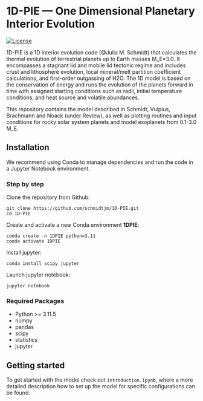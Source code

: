 
# 1D-PIE — One Dimensional Planetary Interior Evolution

[![License](https://img.shields.io/github/license/schmidtjm/1D-PIE)](./LICENSE)

1D-PIE is a 1D interior evolution code (@Julia M. Schmidt) that calculates the thermal evolution of terrestrial planets up to Earth masses M_E=3.0. It encompasses a stagnant lid and mobile lid tectonic regime and includes crust and lithosphere evolution, local mineral/melt partition coefficient calculations, and first-order outgassing of H2O. The 1D model is based on the conservation of energy and runs the evolution of the planets forward in time with assigned starting conditions such as radii, initial temperature conditions, and heat source and volatile abundances.

This repository contains the model described in Schmidt, Vulpius, Brachmann and Noack (under Review), as well as plotting routines and input conditions for rocky solar system planets and model exoplanets from 0.1-3.0 M_E. 


## Installation

We recommend using Conda to manage dependencies and run the code in a Jupyter Notebook environment.

### Step by step

Clone the repository from Github:
```
git clone https://github.com/schmidtjm/1D-PIE.git
cd 1D-PIE
```

Create and activate a new Conda environment **1DPIE**:
```
conda create -n 1DPIE python=3.11
conda activate 1DPIE
```

Install jupyter:
```
conda install scipy jupyter
```

Launch jupyter notebook:
```
jupyter notebook
```

### Required Packages

* Python >= 3.11.5
* numpy
* pandas
* scipy
* statistics
* jupyter

## Getting started

To get started with the model check out ``introduction.ipynb``, where a more detailed description how to set up the model for specific configurations can be found. 



